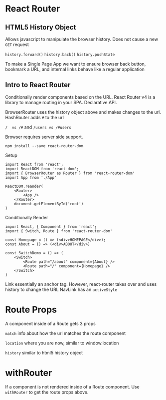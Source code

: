 # React Router

## HTML5 History Object
Allows javascript to manipulate the browser history. Does not cause a new `GET` request

`history.forward()`
`history.back()`
`history.pushState`

To make a Single Page App we want to ensure browser back button, bookmark a URL, and internal links behave like a regular application

## Intro to React Router

Conditionally render components based on the URL. React Router v4 is a library to manage routing in your SPA. Declarative API.

BrowserRouter uses the history object above and makes changes to the url. HashRouter adds `#` to the url

`/  vs /#`  and `/users vs /#users`

Browser requires server side support.

`npm install --save react-router-dom`

Setup 

```
import React from 'react';
import ReactDOM from 'react-dom';
import { BrowserRouter as Router } from 'react-router-dom'
import App from './App'

ReactDOM.reander(
    <Router>
        <App />
    </Router>
    document.getElementById('root')
)
```

Conditionally Render


```
import React, { Component } from 'react';
import { Switch, Route } from 'react-router-dom'

const Homepage = () => (<div>HOMEPAGE</div>);
const About = () => (<div>ABOUT</div>)

const SwitchDemo = () => (
    <Switch>
        <Route path="/about" component={About} />
        <Route path="/" component={Homepage} />
    </Switch>
)
```

Link essentially an anchor tag. However, react-router takes over and uses history to change the URL
NavLink has an `activeStyle` 

# Route Props

A component inside of a Route gets 3 props

`match` info about how the url matches the route component

`location` where you are now, similar to window.location

`history` similar to html5 history object

# withRouter

If a component is not rendered inside of a Route component. Use `withRouter` to get the route props above.

